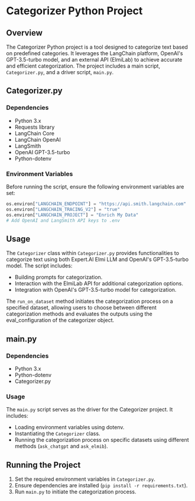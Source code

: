# Categorizer Python Project

## Overview

The Categorizer Python project is a tool designed to categorize text based on predefined categories. It leverages the LangChain platform, OpenAI's GPT-3.5-turbo model, and an external API (ElmiLab) to achieve accurate and efficient categorization. The project includes a main script, `Categorizer.py`, and a driver script, `main.py`.

## Categorizer.py

### Dependencies

- Python 3.x
- Requests library
- LangChain Core
- LangChain OpenAI
- LangSmith
- OpenAI GPT-3.5-turbo
- Python-dotenv

### Environment Variables

Before running the script, ensure the following environment variables are set:

```python
os.environ["LANGCHAIN_ENDPOINT"] = "https://api.smith.langchain.com"
os.environ["LANGCHAIN_TRACING_V2"] = "true"
os.environ["LANGCHAIN_PROJECT"] = "Enrich My Data"
# Add OpenAI and LangSmith API keys to .env
```

## Usage

The `Categorizer` class within `Categorizer.py` provides functionalities to categorize text using both Expert.AI Elmi LLM and OpenAI's GPT-3.5-turbo model. The script includes:

- Building prompts for categorization.
- Interaction with the ElmiLab API for additional categorization options.
- Integration with OpenAI's GPT-3.5-turbo model for categorization.

The `run_on_dataset` method initiates the categorization process on a specified dataset, allowing users to choose between different categorization methods and evaluates the outputs using the eval_configuration of the categorizer object.

## main.py

### Dependencies

- Python 3.x
- Python-dotenv
- Categorizer.py

### Usage

The `main.py` script serves as the driver for the Categorizer project. It includes:

- Loading environment variables using dotenv.
- Instantiating the `Categorizer` class.
- Running the categorization process on specific datasets using different methods (`ask_chatgpt` and `ask_elmib`).

## Running the Project

1. Set the required environment variables in `Categorizer.py`.
2. Ensure dependencies are installed (`pip install -r requirements.txt`).
3. Run `main.py` to initiate the categorization process.


